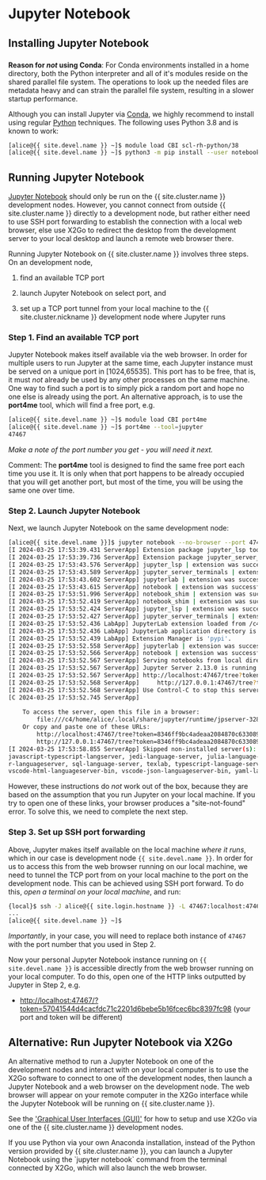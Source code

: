 # Jupyter Notebook

## Installing Jupyter Notebook

<div class="alert alert-warning" role="alert" style="margin-top: 3ex" markdown="1">

**Reason for _not_ using Conda**: For Conda environments installed in
a home directory, both the Python interpreter and all of it's modules
reside on the shared parallel file system.  The operations to look up
the needed files are metadata heavy and can strain the parallel file
system, resulting in a slower startup performance.

</div>

Although you can install Jupyter via [Conda], we highly recommend to
install using regular [Python] techniques. The following uses Python
3.8 and is known to work:

```sh
[alice@{{ site.devel.name }} ~]$ module load CBI scl-rh-python/38
[alice@{{ site.devel.name }} ~]$ python3 -m pip install --user notebook
```

## Running Jupyter Notebook

[Jupyter Notebook] should only be run on the {{ site.cluster.name }}
development nodes. However, you cannot connect from outside
{{ site.cluster.name }} directly to a development node, but rather
either need to use SSH port forwarding to establish the connection
with a local web browser, else use X2Go to redirect the desktop from
the development server to your local desktop and launch a remote web
browser there.

Running Jupyter Notebook on {{ site.cluster.name }} involves three
steps.  On an development node,

1. find an available TCP port

2. launch Jupyter Notebook on select port, and

3. set up a TCP port tunnel from your local machine to the {{
   site.cluster.nickname }} development node where Jupyter runs


### Step 1. Find an available TCP port

Jupyter Notebook makes itself available via the web browser.  In order
for multiple users to run Jupyter at the same time, each Jupyter
instance must be served on a unique port in [1024,65535].  This port
has to be free, that is, it must _not_ already be used by any other
processes on the same machine.  One way to find such a port is to
simply pick a random port and hope no one else is already using the
port.  An alternative approach, is to use the **port4me** tool, which
will find a free port, e.g.

```sh
[alice@{{ site.devel.name }} ~]$ module load CBI port4me
[alice@{{ site.devel.name }} ~]$ port4me --tool=jupyter
47467
```

_Make a note of the port number you get - you will need it next._

Comment: The **port4me** tool is designed to find the same free port
each time you use it. It is only when that port happens to be already
occupied that you will get another port, but most of the time, you
will be using the same one over time.


### Step 2. Launch Jupyter Notebook

Next, we launch Jupyter Notebook on the same development node:

```sh
[alice@{{ site.devel.name }}]$ jupyter notebook --no-browser --port 47467
[I 2024-03-25 17:53:39.431 ServerApp] Extension package jupyter_lsp took 0.4287s to import
[I 2024-03-25 17:53:39.736 ServerApp] Extension package jupyter_server_terminals took 0.3046s to import
[I 2024-03-25 17:53:43.576 ServerApp] jupyter_lsp | extension was successfully linked.
[I 2024-03-25 17:53:43.589 ServerApp] jupyter_server_terminals | extension was successfully linked.
[I 2024-03-25 17:53:43.602 ServerApp] jupyterlab | extension was successfully linked.
[I 2024-03-25 17:53:43.615 ServerApp] notebook | extension was successfully linked.
[I 2024-03-25 17:53:51.996 ServerApp] notebook_shim | extension was successfully linked.
[I 2024-03-25 17:53:52.419 ServerApp] notebook_shim | extension was successfully loaded.
[I 2024-03-25 17:53:52.424 ServerApp] jupyter_lsp | extension was successfully loaded.
[I 2024-03-25 17:53:52.427 ServerApp] jupyter_server_terminals | extension was successfully loaded.
[I 2024-03-25 17:53:52.436 LabApp] JupyterLab extension loaded from /c4/home/alice/.local/lib/python3.8/site-packages/jupyterlab
[I 2024-03-25 17:53:52.436 LabApp] JupyterLab application directory is /c4/home/alice/.local/share/jupyter/lab
[I 2024-03-25 17:53:52.439 LabApp] Extension Manager is 'pypi'.
[I 2024-03-25 17:53:52.558 ServerApp] jupyterlab | extension was successfully loaded.
[I 2024-03-25 17:53:52.566 ServerApp] notebook | extension was successfully loaded.
[I 2024-03-25 17:53:52.567 ServerApp] Serving notebooks from local directory: /c4/home/alice
[I 2024-03-25 17:53:52.567 ServerApp] Jupyter Server 2.13.0 is running at:
[I 2024-03-25 17:53:52.567 ServerApp] http://localhost:47467/tree?token=8346ff9bc4adeaa2084870c63308962ef45e621cbfbfdb9e
[I 2024-03-25 17:53:52.568 ServerApp]     http://127.0.0.1:47467/tree?token=8346ff9bc4adeaa2084870c63308962ef45e621cbfbfdb9e
[I 2024-03-25 17:53:52.568 ServerApp] Use Control-C to stop this server and shut down all kernels (twice to skip confirmation).
[C 2024-03-25 17:53:52.745 ServerApp] 
    
    To access the server, open this file in a browser:
        file:///c4/home/alice/.local/share/jupyter/runtime/jpserver-32897-open.html
    Or copy and paste one of these URLs:
        http://localhost:47467/tree?token=8346ff9bc4adeaa2084870c63308962ef45e621cbfbfdb9e
        http://127.0.0.1:47467/tree?token=8346ff9bc4adeaa2084870c63308962ef45e621cbfbfdb9e
[I 2024-03-25 17:53:58.855 ServerApp] Skipped non-installed server(s): bash-language-server, dockerfile-language-server-nodejs,
javascript-typescript-langserver, jedi-language-server, julia-language-server, pyright, python-language-server, python-lsp-server,
r-languageserver, sql-language-server, texlab, typescript-language-server, unified-language-server, vscode-css-languageserver-bin,
vscode-html-languageserver-bin, vscode-json-languageserver-bin, yaml-language-server
```

However, these instructions do _not_ work out of the box, because they
are based on the assumption that you run Jupyter on your local
machine.  If you try to open one of these links, your browser produces
a "site-not-found" error.  To solve this, we need to complete the next
step.


### Step 3. Set up SSH port forwarding 

Above, Jupyter makes itself available on the local machine _where it
runs_, which in our case is development node `{{ site.devel.name }}`.
In order for us to access this from the web browser running on our
local machine, we need to tunnel the TCP port from on your local
machine to the port on the development node.  This can be achieved
using SSH port forward. To do this, _open a terminal on your local
machine_, and run:

```sh
{local}$ ssh -J alice@{{ site.login.hostname }} -L 47467:localhost:47467 alice@{{ site.devel.name }}
...
[alice@{{ site.devel.name }} ~]$ 
```
_Importantly_, in your case, you will need to replace both instance of
`47467` with the port number that you used in Step 2.


Now your personal Jupyter Notebook instance running on
`{{ site.devel.name }}` is accessible directly from the web
browser running on your local computer.  To do this, open one of the
HTTP links outputted by Jupyter in Step 2, e.g.
  
 * <http://localhost:47467/?token=57041544d4cacfdc71c2201d6bebe5b16fcec6bc8397fc98> (your port and token will be different)


## Alternative: Run Jupyter Notebook via X2Go

An alternative method to run a Jupyter Notebook on one of the
development nodes and interact with on your local computer is to use
the X2Go software to connect to one of the development nodes, then
launch a Jupyter Notebook and a web browser on the development
node. The web browser will appear on your remote computer in the X2Go
interface while the Jupyter Notebook will be running on
{{ site.cluster.name }}.

See the ['Graphical User Interfaces (GUI)'] for how to setup and use
X2Go via one of the {{ site.cluster.name }} development nodes.


<div class="alert alert-info" role="alert" markdown="1">
If you use Python via your own Anaconda installation, instead of the
Python version provided by {{ site.cluster.name }}, you can launch a
Jupyter Notebook using the `jupyter notebook` command from the
terminal connected by X2Go, which will also launch the web browser.
</div>



[Jupyter Notebook]: https://jupyter-notebook.readthedocs.io/en/stable/
['Graphical User Interfaces (GUI)']: /howto/gui-x11fwd.html
[Conda]: /howto/conda.html
[Python]: /howto/python.html
